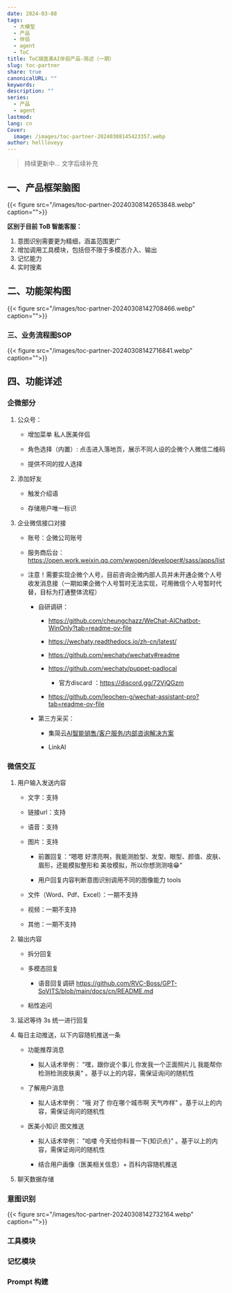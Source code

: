 ```yaml
---
date: 2024-03-08
tags:
  - 大模型
  - 产品
  - 伴侣
  - agent
  - ToC
title: ToC端医美AI伴侣产品-简述（一期）
slug: toc-partner
share: true
canonicalURL: ""
keywords: 
description: ""
series:
  - 产品
  - agent
lastmod: 
lang: cn
Cover:
  image: /images/toc-partner-20240308145423357.webp
author: hellloveyy
---
```


> 持续更新中... 文字后续补充

## 一、产品框架脑图

{{< figure src="/images/toc-partner-20240308142653848.webp" caption="">}}

**区别于目前 ToB 智能客服：**

1. 意图识别需要更为精细，涵盖范围更广
2. 增加调用工具模块，包括但不限于多模态介入、输出
3. 记忆能力
4. 实时搜素

## 二、功能架构图

{{< figure src="/images/toc-partner-20240308142708466.webp" caption="">}}


### 三、业务流程图SOP
{{< figure src="/images/toc-partner-20240308142716841.webp" caption="">}}

## 四、功能详述

### 企微部分

1. 公众号：
    
    - 增加菜单 私人医美伴侣
        
    - 角色选择（内置）: 点击进入落地页，展示不同人设的企微个人微信二维码
        
    - 提供不同的捏人选择
        
    
2. 添加好友
    
    - 触发介绍语
        
    - 存储用户唯一标识
        
3. 企业微信接口对接 
    
    - 账号：企微公司账号
        
    - 服务商后台：https://open.work.weixin.qq.com/wwopen/developer#/sass/apps/list
        
    - 注意！需要实现企微个人号，目前咨询企微内部人员并未开通企微个人号收发消息接（一期如果企微个人号暂时无法实现，可用微信个人号暂时代替，目标为打通整体流程）
        
        - 自研调研：
	        - https://github.com/cheungchazz/WeChat-AIChatbot-WinOnly?tab=readme-ov-file
                
            - https://wechaty.readthedocs.io/zh-cn/latest/
                
            - https://github.com/wechaty/wechaty#readme
                
            - https://github.com/wechaty/puppet-padlocal
                
                - 官方discard ：https://discord.gg/72VjQGzm
                    
            - https://github.com/leochen-g/wechat-assistant-pro?tab=readme-ov-file
                
        - 第三方采买：
            
            - 集简云[AI智能销售/客户服务/内部咨询解决方案](https://w8nftt58s2.feishu.cn/docx/EodadWNGioprMFxcXwQccpiqnAc)
                
            - LinkAI

### 微信交互

1. 用户输入发送内容
    
    - 文字：支持
        
	- 链接url：支持
            
    - 语音：支持
        
    - 图片：支持
        
        - 前置回复：“嗯嗯 好漂亮啊，我能测脸型、发型、眼型、颜值、皮肤、眉形，还能模拟整形和 美妆模拟，所以你想测测啥😁”
            
        - 用户回复内容判断意图识别调用不同的图像能力 tools
            
    - 文件（Word、Pdf、Excel）：一期不支持
        
    - 视频：一期不支持
        
    - 其他：一期不支持
        
2. 输出内容
    
    - 拆分回复
        
    - 多模态回复
        
        - 语音回复调研 https://github.com/RVC-Boss/GPT-SoVITS/blob/main/docs/cn/README.md
            
    - 粘性追问
        
3. 延迟等待 3s 统一进行回复
    
4. 每日主动推送，以下内容随机推送一条
    
    - 功能推荐消息
        
        - 拟人话术举例： "嘿，跟你说个事儿 你发我一个正面照片儿 我能帮你检测检测皮肤奥" 。基于以上的内容，需保证询问的随机性
            
    - 了解用户消息
        
        - 拟人话术举例： "哦 对了 你在哪个城市啊 天气咋样" 。基于以上的内容，需保证询问的随机性
            
    - 医美小知识 图文推送
        
        - 拟人话术举例： "哈喽 今天给你科普一下{知识点}" 。基于以上的内容，需保证询问的随机性
            
        - 结合用户画像（医美相关信息）+ 百科内容随机推送
            
5. 聊天数据存储

### 意图识别

{{< figure src="/images/toc-partner-20240308142732164.webp" caption="">}}

### 工具模块

### 记忆模块

### Prompt 构建

